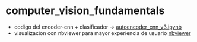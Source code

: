 # computer_vision_fundamentals

- codigo del encoder-cnn + clasificador -> [autoencoder_cnn_v3.ipynb](https://github.com/criss201x/computer_vision_fundamentals/blob/main/autoencoder_cnn_v3.ipynb) 
- visualizacion con nbviewer para mayor experiencia de usuario  [nbviewer](https://nbviewer.org/github/criss201x/computer_vision_fundamentals/blob/main/autoencoder_cnn_v3.ipynb) 
